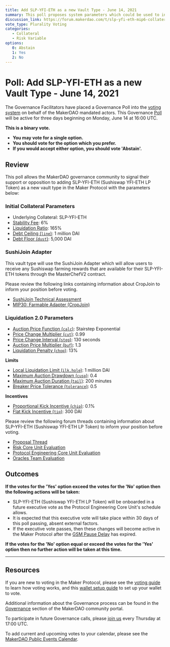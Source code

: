 ```yaml
---
title: Add SLP-YFI-ETH as a new Vault Type - June 14, 2021
summary: This poll proposes system parameters which could be used to initialize SLP-YFI-ETH as a new vault type.
discussion_link: https://forum.makerdao.com/t/slp-yfi-eth-mip6-collateral-onboarding-application/7688
vote_type: Plurality Voting
categories:
   - Collateral
   - Risk Variable
options:
   0: Abstain
   1: Yes
   2: No
---
```

# Poll: Add SLP-YFI-ETH as a new Vault Type - June 14, 2021

The Governance Facilitators have placed a Governance Poll into the [voting system](https://vote.makerdao.com/polling) on behalf of the MakerDAO mandated actors. This Governance [Poll](https://community-development.makerdao.com/en/learn/governance/on-chain-gov) will be active for three days beginning on Monday, June 14 at 16:00 UTC.

**This is a binary vote.** 
- **You may vote for a single option.** 
- **You should vote for the option which you prefer.**
- **If you would accept either option, you should vote 'Abstain'.**

## Review

This poll allows the MakerDAO governance community to signal their support or opposition to adding SLP-YFI-ETH (Sushiswap YFI-ETH LP Token) as a new vault type in the Maker Protocol with the parameters below:

### Initial Collateral Parameters

* Underlying Collateral: SLP-YFI-ETH
* [Stability Fee](https://community-development.makerdao.com/en/learn/governance/param-stability-fee): 6%
* [Liquidation Ratio](https://community-development.makerdao.com/en/learn/governance/param-liquidation-ratio): 165%
* [Debt Ceiling (`line`)](https://community-development.makerdao.com/en/learn/governance/param-debt-ceiling): 1 million DAI
* [Debt Floor (`dust`)](https://community-development.makerdao.com/en/learn/governance/param-debt-floor): 5,000 DAI

### SushiJoin Adapter

This vault type will use the SushiJoin Adapter which will allow users to receive any Sushiswap farming rewards that are available for their SLP-YFI-ETH tokens through the MasterChefV2 contract.

Please review the following links containing information about CropJoin to inform your position before voting.

* [SushiJoin Technical Assessment](https://forum.makerdao.com/t/technical-overview-of-the-sushiswap-variant-of-the-cropjoin-adapter-sushijoin/8122)
* [MIP30: Farmable Adapter (CropJoin)](https://mips.makerdao.com/mips/details/MIP30)

### Liquidation 2.0 Parameters

* [Auction Price Function (`calc`)](https://community-development.makerdao.com/en/learn/governance/param-auction-price-function): Stairstep Exponential
* [Price Change Multiplier (`cut`)](https://community-development.makerdao.com/en/learn/governance/param-auction-price-function): 0.99
* [Price Change Interval (`step`)](https://community-development.makerdao.com/en/learn/governance/param-auction-price-function): 130 seconds
* [Auction Price Multiplier (`buf`)](https://community-development.makerdao.com/en/learn/governance/param-auction-price-multiplier): 1.3
* [Liquidation Penalty (`chop`)](https://community-development.makerdao.com/en/learn/governance/param-liquidation-penalty): 13%

**Limits**

* [Local Liquidation Limit (`ilk.hole`)](https://community-development.makerdao.com/en/learn/governance/param-local-liquidation-limit): 1 million DAI
* [Maximum Auction Drawdown (`cusp`)](https://community-development.makerdao.com/en/learn/governance/param-max-auction-drawdown): 0.4
* [Maximum Auction Duration (`tail`)](https://community-development.makerdao.com/en/learn/governance/param-max-auction-duration): 200 minutes
* [Breaker Price Tolerance (`tolerance`)](https://community-development.makerdao.com/en/learn/governance/param-breaker-price-tolerance): 0.5

**Incentives**

* [Proportional Kick Incentive (`chip`)](https://community-development.makerdao.com/en/learn/governance/param-proportional-kick-incentive): 0.1%
* [Flat Kick Incentive (`tip`)](https://community-development.makerdao.com/en/learn/governance/param-flat-kick-incentive): 300 DAI

Please review the following forum threads containing information about SLP-YFI-ETH (Sushiswap YFI-ETH LP Token) to inform your position before voting.
* [Proposal Thread](https://forum.makerdao.com/t/slp-yfi-eth-mip6-collateral-onboarding-application/7688)
* [Risk Core Unit Evaluation](https://forum.makerdao.com/t/slp-yfi-eth-collateral-onboarding-risk-evaluation/8466)
* [Protocol Engineering Core Unit Evaluation](https://forum.makerdao.com/t/slp-yfi-eth-erc20-token-smart-contract-technical-assessment/8518)
* [Oracles Team Evaluation](https://forum.makerdao.com/t/slp-v2-yfi-eth-collateral-onboarding-oracle-assessment-mip10c3-sp36/8579)

## Outcomes

**If the votes for the 'Yes' option exceed the votes for the 'No' option then the following actions will be taken:**
* SLP-YFI-ETH (Sushiswap YFI-ETH LP Token) will be onboarded in a future executive vote as the Protocol Engineering Core Unit's schedule allows. 
* It is expected that this executive vote will take place within 30 days of this poll passing, absent external factors.
* If the executive vote passes, then these changes will become active in the Maker Protocol after the [GSM Pause Delay](https://community-development.makerdao.com/en/learn/governance/param-gsm-pause-delay) has expired.

**If the votes for the 'No' option equal or exceed the votes for the 'Yes' option then no further action will be taken at this time.**

---

## Resources

If you are new to voting in the Maker Protocol, please see the [voting guide](https://community-development.makerdao.com/en/learn/governance/how-voting-works/) to learn how voting works, and this [wallet setup guide](https://community-development.makerdao.com/en/learn/governance/voting-setup/) to set up your wallet to vote.

Additional information about the Governance process can be found in the [Governance](https://community-development.makerdao.com/en/learn/governance) section of the MakerDAO community portal.

To participate in future Governance calls, please [join us](https://github.com/makerdao/community/tree/master/governance/governance-and-risk-meetings) every Thursday at 17:00 UTC.

To add current and upcoming votes to your calendar, please see the [MakerDAO Public Events Calendar](https://calendar.google.com/calendar/embed?src=makerdao.com_3efhm2ghipksegl009ktniomdk%40group.calendar.google.com&ctz=UTC&mode=week&showCalendars=0&showPrint=0).
